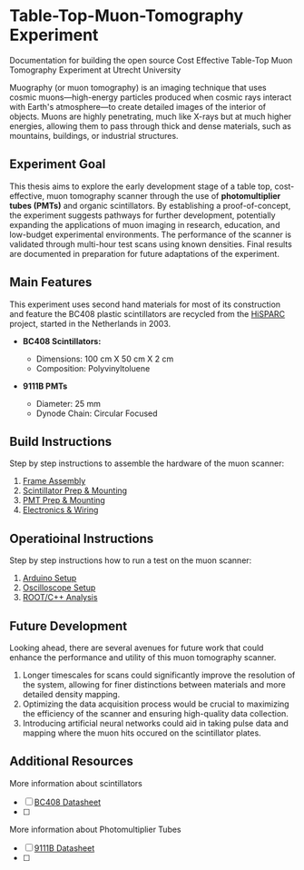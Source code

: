# Table-Top-Muon-Tomography Experiment
Documentation for building the open source Cost Effective Table-Top Muon Tomography Experiment at Utrecht University

Muography (or muon tomography) is an imaging technique that uses cosmic muons—high-energy particles produced when cosmic rays interact with Earth's atmosphere—to create detailed images of the interior of objects. Muons are highly penetrating, much like X-rays but at much higher energies, allowing them to pass through thick and dense materials, such as mountains, buildings, or industrial structures.

## Experiment Goal
This thesis aims to explore the early development stage of a table top, cost-effective, muon tomography scanner through the use of **photomultiplier tubes (PMTs)** and organic scintillators. By establishing a proof-of-concept, the experiment suggests pathways for further development, potentially expanding the applications of muon imaging in research, education, and low-budget experimental environments. The performance of the scanner is validated through multi-hour test scans using known densities. Final results are documented in preparation for future adaptations of the experiment.

## Main Features
This experiment uses second hand materials for most of its construction and feature the BC408 plastic scintillators are recycled from the [HiSPARC](https://hisparc.utah.edu/) project, started in the Netherlands in 2003.
+ __BC408 Scintillators:__
  + Dimensions: 100 cm X 50 cm X 2 cm
  + Composition: Polyvinyltoluene

+ __9111B PMTs__
  + Diameter: 25 mm
  + Dynode Chain: Circular Focused


## Build Instructions
Step by step instructions to assemble the hardware of the muon scanner:
1. [Frame Assembly](Documents/FrameAssembly)
2. [Scintillator Prep & Mounting](Documents/Scintillator)
3. [PMT Prep & Mounting](PMT)
4. [Electronics & Wiring](Electronics)
   
## Operatioinal Instructions
Step by step instructions how to run a test on the muon scanner:
1. [Arduino Setup](Software/Arduino)
2. [Oscilloscope Setup](Documents/Oscilloscope)
3. [ROOT/C++ Analysis](Software/ROOT)

## Future Development
Looking ahead, there are several avenues for future work that could enhance the performance and utility of this muon tomography scanner. 
1. Longer timescales for scans could significantly improve the resolution of the system, allowing for finer distinctions between materials and more detailed density mapping. 
2. Optimizing the data acquisition process would be crucial to maximizing the efficiency of the scanner and ensuring high-quality data collection.
3. Introducing artificial neural networks could aid in taking pulse data and mapping where the muon hits occured on the scintillator plates.

## Additional Resources
More information about scintillators
- [ ] [BC408 Datasheet](Documents/Literature/bicron_datasheet.pdf)
- [ ] 

More information about Photomultiplier Tubes
- [ ] [9111B Datasheet](Documents/Literature/bicron_datasheet.pdf)
- [ ] 
